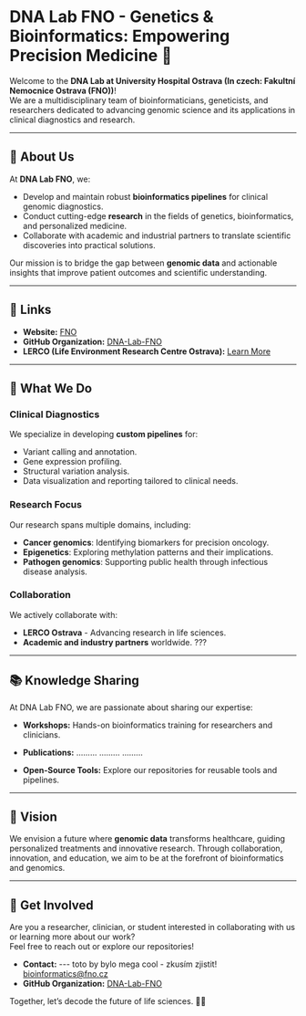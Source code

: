 # DNA Lab FNO - Genetics & Bioinformatics: Empowering Precision Medicine 🧬  

Welcome to the **DNA Lab at University Hospital Ostrava (In czech: Fakultní Nemocnice Ostrava (FNO))**!  
We are a multidisciplinary team of bioinformaticians, geneticists, and researchers dedicated to advancing genomic science and its applications in clinical diagnostics and research.  

---

## 🌟 About Us  

At **DNA Lab FNO**, we:  
- Develop and maintain robust **bioinformatics pipelines** for clinical genomic diagnostics.  
- Conduct cutting-edge **research** in the fields of genetics, bioinformatics, and personalized medicine.  
- Collaborate with academic and industrial partners to translate scientific discoveries into practical solutions.  

Our mission is to bridge the gap between **genomic data** and actionable insights that improve patient outcomes and scientific understanding.  

---

## 🔗 Links  

- **Website:** [FNO](https://www.fno.cz/)  
- **GitHub Organization:** [DNA-Lab-FNO](https://github.com/DNA-Lab-FNO)  
- **LERCO (Life Environment Research Centre Ostrava):** [Learn More](https://fajnova.cz/projekt/lerco/)  

---

## 🧬 What We Do  

### Clinical Diagnostics  
We specialize in developing **custom pipelines** for:  
- Variant calling and annotation.  
- Gene expression profiling.  
- Structural variation analysis.  
- Data visualization and reporting tailored to clinical needs.  

### Research Focus  
Our research spans multiple domains, including:  
- **Cancer genomics**: Identifying biomarkers for precision oncology.  
- **Epigenetics**: Exploring methylation patterns and their implications.  
- **Pathogen genomics**: Supporting public health through infectious disease analysis.  

### Collaboration  
We actively collaborate with:  
- **LERCO Ostrava** - Advancing research in life sciences.  
- **Academic and industry partners** worldwide. ???

---

## 📚 Knowledge Sharing  

At DNA Lab FNO, we are passionate about sharing our expertise:  
- **Workshops:** Hands-on bioinformatics training for researchers and clinicians.  
- **Publications:** 
   .........
   .........
   .........
    
- **Open-Source Tools:** Explore our repositories for reusable tools and pipelines.  

---

## 🚀 Vision  

We envision a future where **genomic data** transforms healthcare, guiding personalized treatments and innovative research. Through collaboration, innovation, and education, we aim to be at the forefront of bioinformatics and genomics.  

---

## 🤝 Get Involved  

Are you a researcher, clinician, or student interested in collaborating with us or learning more about our work?  
Feel free to reach out or explore our repositories!  

- **Contact:**  --- toto by bylo mega cool - zkusím zjistit! [bioinformatics@fno.cz](mailto:bioinformatics@fno.cz)  
- **GitHub Organization:** [DNA-Lab-FNO](https://github.com/DNA-Lab-FNO)  

Together, let’s decode the future of life sciences. 🧬✨  
